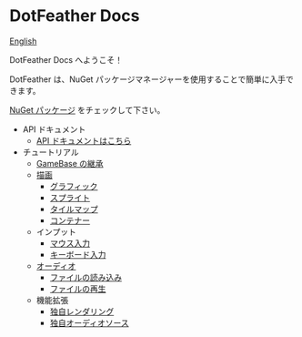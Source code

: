# DotFeather Docs

[English](../index.md)

DotFeather Docs へようこそ！

DotFeather は、NuGet パッケージマネージャーを使用することで簡単に入手できます。

[NuGet パッケージ](https://www.nuget.org/packages/DotFeather/) をチェックして下さい。

- API ドキュメント
	- [API ドキュメントはこちら](https://dotfeather.netlify.com/api/)
- チュートリアル
    - [GameBase の継承](gamebase.md)
    - [描画](drawing.md)
        - [グラフィック](drawing/graphic.md)
        - [スプライト](drawing/sprite.md)
        - [タイルマップ](drawing/tilemap.md)
        - [コンテナー](drawing/container.md)
    - インプット
        - [マウス入力](input/mouse.md)
        - [キーボード入力](input/keyboard.md)
    - [オーディオ](audio.md)
        - [ファイルの読み込み](audio/load.md)
        - [ファイルの再生](audio/play.md)
    - 機能拡張
        - [独自レンダリング](plugin/render.md)
        - [独自オーディオソース](plugin/audiosource.md)
<!--
 	- 公式プラグイン (執筆中)
        - DotFeather.UI
        - DotFeather.Router
        - DotFeather.Management
        - DotFeather.Management.Router
        - DotFeather.UI.Mvvm
-->
